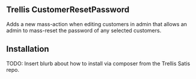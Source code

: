 ## Trellis CustomerResetPassword

Adds a new mass-action when editing customers in admin that allows an admin to mass-reset the password of any 
selected customers.

## Installation
TODO: Insert blurb about how to install via composer from the Trellis Satis repo.
